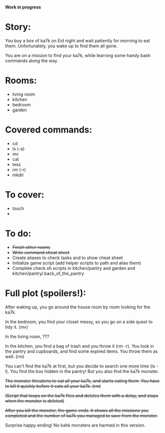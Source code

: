 __Work in progress__

# Story:

You buy a box of ka7k on Eid night and wait patiently for morning to eat them. Unfortunately, you wake up to find them all gone.

You are on a mission to find your ka7k, while learning some handy bash commands along the way.

# Rooms: 
- living room
- kitchen
- bedroom
- garden
  
# Covered commands:
- cd
- ls (-a)
- mv
- cat
- less
- rm (-r)
- mkdir

# To cover:
- touch
- 

# To do:
- ~~Finish other rooms~~
- ~~Write command cheat sheet~~
- Create aliases to check tasks and to show cheat sheet 
- Initialize game script
(add helper scripts to path and alias them)
- Complete check.sh scripts in kitchen/pantry and garden and kitchen/pantry/.back_of_the_pantry

# Full plot (spoilers!):
After waking up, you go around the house room by room looking for the ka7k. 

In the bedroom, you find your closet messy, so you go on a side quest to tidy it. (mv)


In the living room, ???

In the kitchen, you find  a bag of trash and you throw it (rm -r). You look in the pantry and cupboards, and find some expired items. You throw them as well. (rm)

You can't find the ka7k at first, but you decide to search one more time (ls -l). You find the box hidden in the pantry! But you also find the ka7k monster.

~~The monster threatens to eat all your ka7k, and starts eating them. You have to kill it quickly before it eats all your ka7k. (rm)~~

~~(Script that loops on the ka7k files and deletes them with a delay, and stops when the monster is deleted)~~

~~After you kill the monster, the game ends. It shows all the missions you completed and the number of ka7k you managed to save from the monster.~~

Surprise happy ending! No kahk monsters are harmed in this version.

